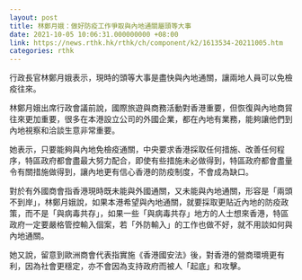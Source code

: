 ```yaml
---
layout: post
title: 林鄭月娥：做好防疫工作爭取與內地通關屬頭等大事
date: 2021-10-05 10:06:31.000000000 +08:00
link: https://news.rthk.hk/rthk/ch/component/k2/1613534-20211005.htm
categories: rthk
---
```


行政長官林鄭月娥表示，現時的頭等大事是盡快與內地通關，讓兩地人員可以免檢疫往來。

林鄭月娥出席行政會議前說，國際旅遊與商務活動對香港重要，但恢復與內地商貿往來更加重要，很多在本港設立公司的外國企業，都在內地有業務，能夠讓他們到內地視察和洽談生意非常重要。

她表示，只要能夠與內地免檢疫通關，中央要求香港採取任何措施、改善任何程序，特區政府都會盡最大努力配合，即使有些措施未必做得到，特區政府都會盡量令有關措施做得到，讓內地更有信心香港的防疫制度，不會成為缺口。

對於有外國商會指香港現時既未能與外國通關，又未能與內地通關，形容是「兩頭不到岸」，林鄭月娥說，如果本港希望與內地通關，就要採取更貼近內地的防疫政策，而不是「與病毒共存」，如果一些「與病毒共存」地方的人士想來香港，特區政府一定要嚴格管控輸入個案，若「外防輸入」的工作也做不好，就不用談如何與內地通關。

她又說，留意到歐洲商會代表指實施《香港國安法》後，對香港的營商環境更有利，因為社會更穩定，亦不會因為支持政府而被人「起底」和攻擊。
